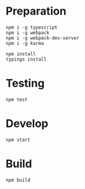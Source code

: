 # Preparation

```
npm i -g typescript
npm i -g webpack
npm i -g webpack-dev-server
npm i -g karma

npm install
typings install
```

# Testing

```
npm test
```

# Develop

```
npm start
```

# Build

```
npm build
```


